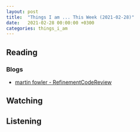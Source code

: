 ```yaml
---
layout: post
title:  "Things I am ... This Week (2021-02-28)"
date:   2021-02-28 00:00:00 +0300
categories: things_i_am
---
```


<!-- # Things I am ... This Week   -->

## Reading  

### Blogs

- [martin fowler - RefinementCodeReview][mf1]

## Watching  

## Listening  

[mf1]:https://martinfowler.com/bliki/RefinementCodeReview.html